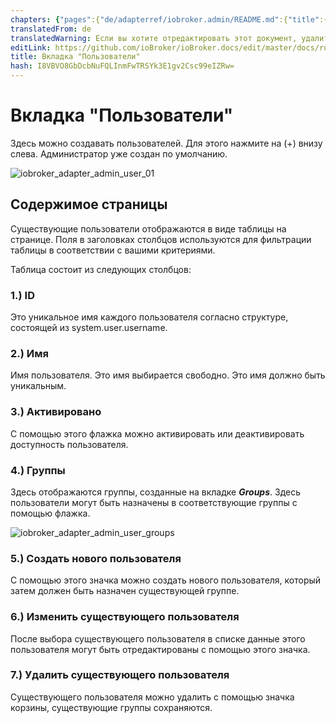 ```yaml
---
chapters: {"pages":{"de/adapterref/iobroker.admin/README.md":{"title":{"de":"no title"},"content":"de/adapterref/iobroker.admin/README.md"},"de/adapterref/iobroker.admin/admin/tab-adapters.md":{"title":{"de":"Der Reiter Adapter"},"content":"de/adapterref/iobroker.admin/admin/tab-adapters.md"},"de/adapterref/iobroker.admin/admin/tab-instances.md":{"title":{"de":"Der Reiter Instanzen"},"content":"de/adapterref/iobroker.admin/admin/tab-instances.md"},"de/adapterref/iobroker.admin/admin/tab-objects.md":{"title":{"de":"Der Reiter Objekte"},"content":"de/adapterref/iobroker.admin/admin/tab-objects.md"},"de/adapterref/iobroker.admin/admin/tab-states.md":{"title":{"de":"Der Reiter Zustände"},"content":"de/adapterref/iobroker.admin/admin/tab-states.md"},"de/adapterref/iobroker.admin/admin/tab-groups.md":{"title":{"de":"Der Reiter Gruppen"},"content":"de/adapterref/iobroker.admin/admin/tab-groups.md"},"de/adapterref/iobroker.admin/admin/tab-users.md":{"title":{"de":"Der Reiter Benutzer"},"content":"de/adapterref/iobroker.admin/admin/tab-users.md"},"de/adapterref/iobroker.admin/admin/tab-events.md":{"title":{"de":"Der Reiter Ereignisse"},"content":"de/adapterref/iobroker.admin/admin/tab-events.md"},"de/adapterref/iobroker.admin/admin/tab-hosts.md":{"title":{"de":"Der Reiter Hosts"},"content":"de/adapterref/iobroker.admin/admin/tab-hosts.md"},"de/adapterref/iobroker.admin/admin/tab-enums.md":{"title":{"de":"Der Reiter Aufzählungen"},"content":"de/adapterref/iobroker.admin/admin/tab-enums.md"},"de/adapterref/iobroker.admin/admin/tab-log.md":{"title":{"de":"Der Reiter Log"},"content":"de/adapterref/iobroker.admin/admin/tab-log.md"},"de/adapterref/iobroker.admin/admin/tab-system.md":{"title":{"de":"Die Systemeinstellungen"},"content":"de/adapterref/iobroker.admin/admin/tab-system.md"}}}
translatedFrom: de
translatedWarning: Если вы хотите отредактировать этот документ, удалите поле «translatedFrom», в противном случае этот документ будет снова автоматически переведен
editLink: https://github.com/ioBroker/ioBroker.docs/edit/master/docs/ru/adapterref/iobroker.admin/tab-users.md
title: Вкладка "Пользователи"
hash: I8VBVO8GbDcbNuFQLInmFwTRSYk3E1gv2Csc99eIZRw=
---
```

# Вкладка "Пользователи"
Здесь можно создавать пользователей. Для этого нажмите на (+) внизу слева. Администратор уже создан по умолчанию.

![iobroker_adapter_admin_user_01](../../../de/adapterref/iobroker.admin/img/tab-user_01-1.jpg)

## Содержимое страницы
Существующие пользователи отображаются в виде таблицы на странице. Поля в заголовках столбцов используются для фильтрации таблицы в соответствии с вашими критериями.

Таблица состоит из следующих столбцов:

### **1.) ID**
Это уникальное имя каждого пользователя согласно структуре, состоящей из system.user.username.

### **2.) Имя**
Имя пользователя. Это имя выбирается свободно. Это имя должно быть уникальным.

### **3.) Активировано**
С помощью этого флажка можно активировать или деактивировать доступность пользователя.

### **4.) Группы**
Здесь отображаются группы, созданные на вкладке **_Groups_**. Здесь пользователи могут быть назначены в соответствующие группы с помощью флажка.

![iobroker_adapter_admin_user_groups](../../../de/adapterref/iobroker.admin/img/tab-user_Groups.jpg)

### **5.) Создать нового пользователя**
С помощью этого значка можно создать нового пользователя, который затем должен быть назначен существующей группе.

### **6.) Изменить существующего пользователя**
После выбора существующего пользователя в списке данные этого пользователя могут быть отредактированы с помощью этого значка.

### **7.) Удалить существующего пользователя**
Существующего пользователя можно удалить с помощью значка корзины, существующие группы сохраняются.
